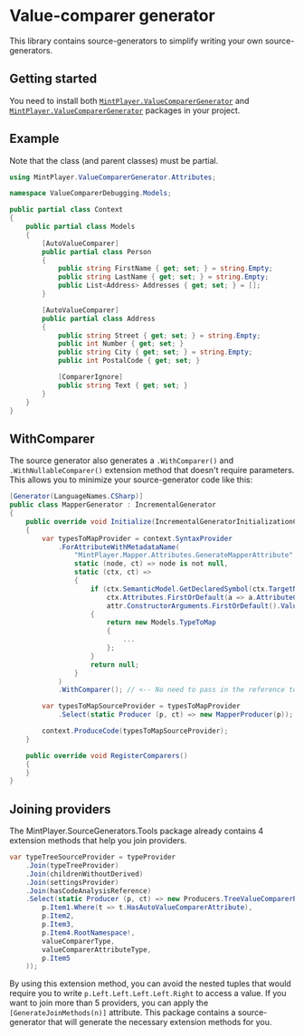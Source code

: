 # Value-comparer generator
This library contains source-generators to simplify writing your own source-generators.

## Getting started
You need to install both [`MintPlayer.ValueComparerGenerator`](https://nuget.org/packages/MintPlayer.ValueComparerGenerator) and [`MintPlayer.ValueComparerGenerator`](https://nuget.org/packages/MintPlayer.ValueComparerGenerator.Attributes) packages in your project.

## Example
Note that the class (and parent classes) must be partial.

```csharp
using MintPlayer.ValueComparerGenerator.Attributes;

namespace ValueComparerDebugging.Models;

public partial class Context
{
    public partial class Models
    {
        [AutoValueComparer]
        public partial class Person
        {
            public string FirstName { get; set; } = string.Empty;
            public string LastName { get; set; } = string.Empty;
            public List<Address> Addresses { get; set; } = [];
        }

        [AutoValueComparer]
        public partial class Address
        {
            public string Street { get; set; } = string.Empty;
            public int Number { get; set; }
            public string City { get; set; } = string.Empty;
            public int PostalCode { get; set; }

            [ComparerIgnore]
            public string Text { get; set; }
        }
    }
}
```

## WithComparer
The source generator also generates a `.WithComparer()` and `.WithNullableComparer()` extension method that doesn't require parameters. This allows you to minimize your source-generator code like this:

```csharp
[Generator(LanguageNames.CSharp)]
public class MapperGenerator : IncrementalGenerator
{
    public override void Initialize(IncrementalGeneratorInitializationContext context, IncrementalValueProvider<Settings> settingsProvider)
    {
        var typesToMapProvider = context.SyntaxProvider
            .ForAttributeWithMetadataName(
                "MintPlayer.Mapper.Attributes.GenerateMapperAttribute",
                static (node, ct) => node is not null,
                static (ctx, ct) =>
                {
                    if (ctx.SemanticModel.GetDeclaredSymbol(ctx.TargetNode, ct) is INamedTypeSymbol typeSymbol &&
                        ctx.Attributes.FirstOrDefault(a => a.AttributeClass?.ToDisplayString() == "MintPlayer.Mapper.Attributes.GenerateMapperAttribute") is { ConstructorArguments.Length: > 0 } attr &&
                        attr.ConstructorArguments.FirstOrDefault().Value is INamedTypeSymbol mapType)
                    {
                        return new Models.TypeToMap
                        {
                            ...
                        };
                    }
                    return null;
                }
            )
            .WithComparer(); // <-- No need to pass in the reference to the value-comparer

        var typesToMapSourceProvider = typesToMapProvider
            .Select(static Producer (p, ct) => new MapperProducer(p));

        context.ProduceCode(typesToMapSourceProvider);
    }

    public override void RegisterComparers()
    {
    }
}
```

## Joining providers
The MintPlayer.SourceGenerators.Tools package already contains 4 extension methods that help you join providers.

```csharp
var typeTreeSourceProvider = typeProvider
    .Join(typeTreeProvider)
    .Join(childrenWithoutDerived)
    .Join(settingsProvider)
    .Join(hasCodeAnalysisReference)
    .Select(static Producer (p, ct) => new Producers.TreeValueComparerProducer(
        p.Item1.Where(t => t.HasAutoValueComparerAttribute),
        p.Item2,
        p.Item3,
        p.Item4.RootNamespace!,
        valueComparerType,
        valueComparerAttributeType,
        p.Item5
    ));
```

By using this extension method, you can avoid the nested tuples that would require you to write `p.Left.Left.Left.Left.Right` to access a value.
If you want to join more than 5 providers, you can apply the `[GenerateJoinMethods(n)]` attribute.
This package contains a source-generator that will generate the necessary extension methods for you.